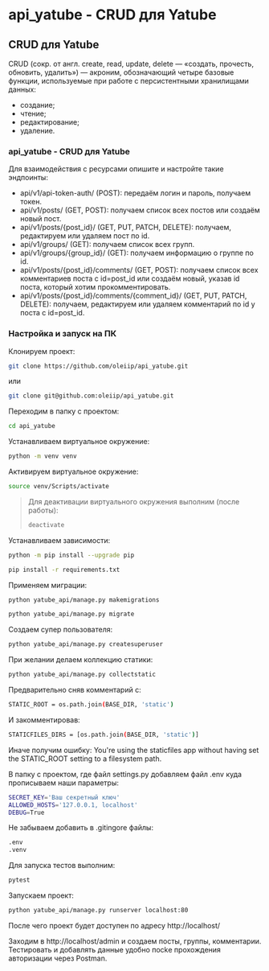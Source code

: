 # api_yatube - CRUD для Yatube

## CRUD для Yatube

CRUD (сокр. от англ. create, read, update, delete — «создать, прочесть, обновить, удалить») — акроним, обозначающий четыре базовые функции, используемые при работе с персистентными хранилищами данных:
* создание;
* чтение;
* редактирование;
* удаление.

### api_yatube - CRUD для Yatube

Для взаимодействия с ресурсами опишите и настройте такие эндпоинты:
- api/v1/api-token-auth/ (POST): передаём логин и пароль, получаем токен.
- api/v1/posts/ (GET, POST): получаем список всех постов или создаём новый пост.
- api/v1/posts/{post_id}/ (GET, PUT, PATCH, DELETE): получаем, редактируем или удаляем пост по id.
- api/v1/groups/ (GET): получаем список всех групп.
- api/v1/groups/{group_id}/ (GET): получаем информацию о группе по id.
- api/v1/posts/{post_id}/comments/ (GET, POST): получаем список всех комментариев поста с id=post_id или создаём новый, указав id поста, который хотим прокомментировать.
- api/v1/posts/{post_id}/comments/{comment_id}/ (GET, PUT, PATCH, DELETE): получаем, редактируем или удаляем комментарий по id у поста с id=post_id.

### Настройка и запуск на ПК

Клонируем проект:

```bash
git clone https://github.com/oleiip/api_yatube.git
```

или

```bash
git clone git@github.com:oleiip/api_yatube.git
```

Переходим в папку с проектом:

```bash
cd api_yatube
```

Устанавливаем виртуальное окружение:

```bash
python -m venv venv
```

Активируем виртуальное окружение:

```bash
source venv/Scripts/activate
```

> Для деактивации виртуального окружения выполним (после работы):
> ```bash
> deactivate
> ```
Устанавливаем зависимости:

```bash
python -m pip install --upgrade pip
```
```bash
pip install -r requirements.txt
```

Применяем миграции:

```bash
python yatube_api/manage.py makemigrations
```
```bash
python yatube_api/manage.py migrate
```

Создаем супер пользователя:

```bash
python yatube_api/manage.py createsuperuser
```

При желании делаем коллекцию статики:

```bash
python yatube_api/manage.py collectstatic
```

Предварительно сняв комментарий с:
```bash
STATIC_ROOT = os.path.join(BASE_DIR, 'static')
```

И закомментировав: 
```bash
STATICFILES_DIRS = [os.path.join(BASE_DIR, 'static')]
```

Иначе получим ошибку: You're using the staticfiles app without having set the STATIC_ROOT setting to a filesystem path.

В папку с проектом, где файл settings.py добавляем файл .env куда прописываем наши параметры:

```bash
SECRET_KEY='Ваш секретный ключ'
ALLOWED_HOSTS='127.0.0.1, localhost'
DEBUG=True
```

Не забываем добавить в .gitingore файлы:

```bash
.env
.venv
```

Для запуска тестов выполним:

```bash
pytest
```

Запускаем проект:

```bash
python yatube_api/manage.py runserver localhost:80
```

После чего проект будет доступен по адресу http://localhost/

Заходим в http://localhost/admin и создаем посты, группы, комментарии.
Тестировать и добавлять данные удобно посkе прохождения авторизации через Postman.

